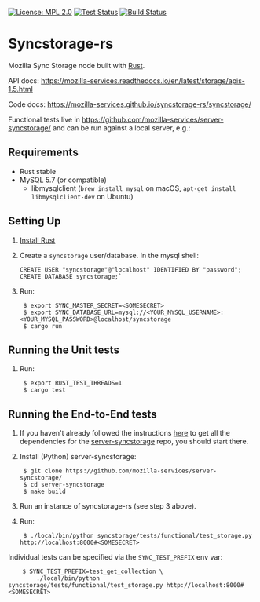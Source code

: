 [![License: MPL 2.0][mpl-svg]][mpl] [![Test Status][travis-badge]][travis] [![Build Status][circleci-badge]][circleci]

# Syncstorage-rs

Mozilla Sync Storage node built with [Rust](https://rust-lang.org).

API docs: https://mozilla-services.readthedocs.io/en/latest/storage/apis-1.5.html

Code docs: https://mozilla-services.github.io/syncstorage-rs/syncstorage/

Functional tests live in https://github.com/mozilla-services/server-syncstorage/
and can be run against a local server, e.g.:

## Requirements

 * Rust stable
 * MySQL 5.7 (or compatible)
   * libmysqlclient (`brew install mysql` on macOS, `apt-get install libmysqlclient-dev` on Ubuntu)

## Setting Up

1) [Install Rust](https://www.rust-lang.org/tools/install)

2) Create a `syncstorage` user/database. In the mysql shell:
    ```
    CREATE USER "syncstorage"@"localhost" IDENTIFIED BY "password";
    CREATE DATABASE syncstorage;`
    ```
3) Run:

        $ export SYNC_MASTER_SECRET=<SOMESECRET>
        $ export SYNC_DATABASE_URL=mysql://<YOUR_MYSQL_USERNAME>:<YOUR_MYSQL_PASSWORD>@localhost/syncstorage
        $ cargo run

## Running the Unit tests

1) Run:

        $ export RUST_TEST_THREADS=1
        $ cargo test

## Running the End-to-End tests

1) If you haven't already followed the instructions [here](https://mozilla-services.readthedocs.io/en/latest/howtos/run-sync-1.5.html) to get all the dependencies for the [server-syncstorage](https://github.com/mozilla-services/server-syncstorage/) repo, you should start there.

2) Install (Python) server-syncstorage:

        $ git clone https://github.com/mozilla-services/server-syncstorage/
        $ cd server-syncstorage
        $ make build

3) Run an instance of syncstorage-rs (see step 3 above).

4) Run:

        $ ./local/bin/python syncstorage/tests/functional/test_storage.py http://localhost:8000#<SOMESECRET>

Individual tests can be specified via the `SYNC_TEST_PREFIX` env var:

        $ SYNC_TEST_PREFIX=test_get_collection \
            ./local/bin/python syncstorage/tests/functional/test_storage.py http://localhost:8000#<SOMESECRET>


[mpl-svg]: https://img.shields.io/badge/License-MPL%202.0-blue.svg
[mpl]: https://opensource.org/licenses/MPL-2.0
[travis-badge]: https://travis-ci.org/mozilla-services/syncstorage-rs.svg?branch=master
[travis]: https://travis-ci.org/mozilla-services/syncstorage-rs
[circleci-badge]: https://circleci.com/gh/mozilla-services/syncstorage-rs.svg?style=shield
[circleci]: https://circleci.com/gh/mozilla-services/syncstorage-rs